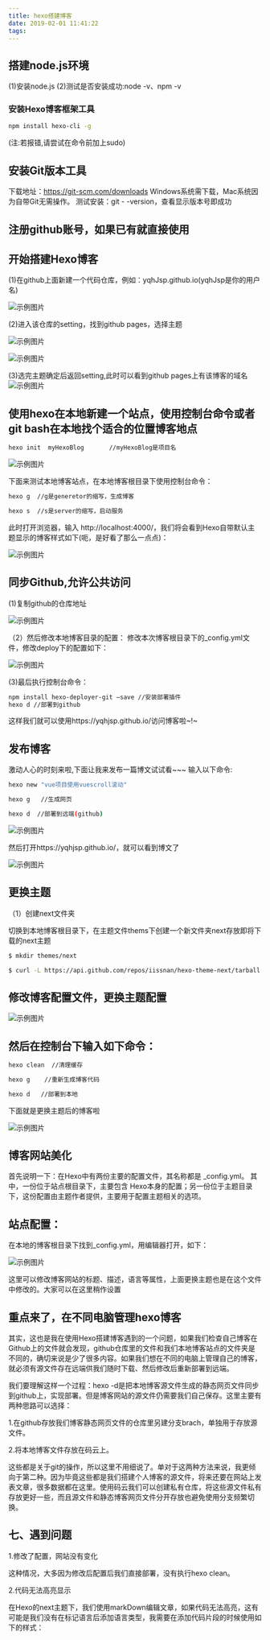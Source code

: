 ```yaml
---
title: hexo搭建博客
date: 2019-02-01 11:41:22
tags:
---
```

## 搭建node.js环境

(1)安装node.js
(2)测试是否安装成功:node -v、npm -v

### 安装Hexo博客框架工具

```bash
npm install hexo-cli -g
```
(注:若报错,请尝试在命令前加上sudo)

## 安装Git版本工具

下载地址：https://git-scm.com/downloads 
Windows系统需下载，Mac系统因为自带Git无需操作。 
测试安装：git - -version，查看显示版本号即成功

## 注册github账号，如果已有就直接使用

## 开始搭建Hexo博客

(1)在github上面新建一个代码仓库，例如：yqhJsp.github.io(yqhJsp是你的用户名)

![示例图片](hexo搭建博客/blog1.png "示例图片")

(2)进入该仓库的setting，找到github pages，选择主题

![示例图片](hexo搭建博客/blog2.png "示例图片")

![示例图片](hexo搭建博客/blog3.png "示例图片")

(3)选完主题确定后返回setting,此时可以看到github pages上有该博客的域名
![示例图片](hexo搭建博客/blog4.png "示例图片")

## 使用hexo在本地新建一个站点，使用控制台命令或者git bash在本地找个适合的位置博客地点

```bash
hexo init  myHexoBlog       //myHexoBlog是项目名
```
![示例图片](hexo搭建博客/blog5.png "示例图片")

下面来测试本地博客站点，在本地博客根目录下使用控制台命令：

```bash
hexo g  //g是generetor的缩写，生成博客

hexo s  //s是server的缩写，启动服务
```
此时打开浏览器，输入 http://localhost:4000/，我们将会看到Hexo自带默认主题显示的博客样式如下(呃，是好看了那么一点点)：

![示例图片](hexo搭建博客/blog6.png "示例图片")


## 同步Github,允许公共访问

(1)复制github的仓库地址

![示例图片](hexo搭建博客/blog7.png "示例图片")

（2）然后修改本地博客目录的配置： 
修改本次博客根目录下的_config.yml文件，修改deploy下的配置如下：

![示例图片](hexo搭建博客/blog8.png "示例图片")

(3)最后执行控制台命令：
```bash
npm install hexo-deployer-git —save //安装部署插件
hexo d //部署到github
```

这样我们就可以使用https://yqhjsp.github.io/访问博客啦~!~

## 发布博客

激动人心的时刻来啦,下面让我来发布一篇博文试试看~~~
输入以下命令:
```bash
hexo new "vue项目使用vuescroll滚动"

hexo g   //生成网页

hexo d  //部署到远端(github)
```

![示例图片](hexo搭建博客/blog9.png "示例图片")

然后打开https://yqhjsp.github.io/，就可以看到博文了


![示例图片](hexo搭建博客/blog10.png "示例图片")

## 更换主题

（1）创建next文件夹

切换到本地博客根目录下，在主题文件thems下创建一个新文件夹next存放即将下载的next主题
```bash
$ mkdir themes/next

$ curl -L https://api.github.com/repos/iissnan/hexo-theme-next/tarball | tar -zxv -C themes/next --strip-components=1  
```
## 修改博客配置文件，更换主题配置

![示例图片](hexo搭建博客/blog11.png "示例图片")

## 然后在控制台下输入如下命令：

```bash
hexo clean  //清理缓存

hexo g    //重新生成博客代码

hexo d   //部署到本地
```

下面就是更换主题后的博客啦

![示例图片](hexo搭建博客/blog12.png "示例图片")


## 博客网站美化

首先说明一下：在Hexo中有两份主要的配置文件，其名称都是 _config.yml。 其中，一份位于站点根目录下，主要包含 Hexo本身的配置；另一份位于主题目录下，这份配置由主题作者提供，主要用于配置主题相关的选项。

## 站点配置：

在本地的博客根目录下找到_config.yml，用编辑器打开，如下：

![示例图片](hexo搭建博客/blog13.png "示例图片")

这里可以修改博客网站的标题、描述，语言等属性，上面更换主题也是在这个文件中修改的。大家可以在这里稍作设置

## 重点来了，在不同电脑管理hexo博客

其实，这也是我在使用Hexo搭建博客遇到的一个问题，如果我们检查自己博客在Github上的文件就会发现，github仓库里的文件和我们本地博客站点的文件夹是不同的，确切来说是少了很多内容。如果我们想在不同的电脑上管理自己的博客，就必须有源文件存在远端供我们随时下载、然后修改后重新部署到远端。

我们要理解这样一个过程：hexo -d是把本地博客源文件生成的静态网页文件同步到github上，实现部署。但是博客网站的源文件仍需要我们自己保存。这里主要有两种思路可以选择：

1.在github存放我们博客静态网页文件的仓库里另建分支brach，单独用于存放源文件。

2.将本地博客文件存放在码云上。

这些都是关于git的操作，所以这里不用细说了。单对于这两种方法来说，我更倾向于第二种。因为毕竟这些都是我们搭建个人博客的源文件，将来还要在网站上发表文章，很多数据都在这里。使用码云我们可以创建私有仓库，将这些源文件私有存放更好一些，而且源文件和静态博客网页文件分开存放也避免使用分支频繁切换。

## 七、遇到问题

1.修改了配置，网站没有变化

这种情况，大多因为修改后配置后我们直接部署，没有执行hexo clean。

2.代码无法高亮显示

在Hexo的next主题下，我们使用markDown编辑文章，如果代码无法高亮，这有可能是我们没有在标记语言后添加语言类型，我需要在添加代码片段的时候使用如下的样式：



